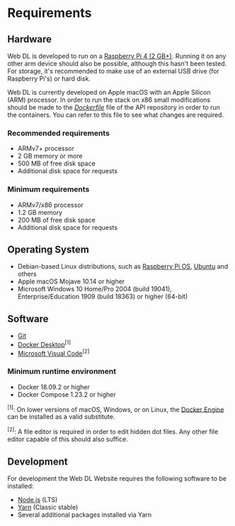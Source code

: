 # Requirements

## Hardware

Web DL is developed to run on a [Raspberry Pi 4 (2 GB+)](https://www.raspberrypi.org/products/raspberry-pi-4-model-b/). Running it on any other arm device should also be possible, although this hasn't been tested. For storage, it's recommended to make use of an external USB drive (for Raspberry Pi's) or hard disk. 

Web DL is currently developed on Apple macOS with an Apple Silicon (ARM) processor. In order to run the stack on x86 small modifications should be made to the [_Dockerfile_](https://github.com/web-dl-tools/api/blob/master/compose/selenium/Dockerfile) file of the API repository in order to run the containers. You can refer to this file to see what changes are required.

### Recommended requirements

* ARMv7+ processor 
* 2 GB memory or more
* 500 MB of free disk space
* Additional disk space for requests

###  Minimum requirements

* ARMv7/x86 processor
* 1.2 GB memory
* 200 MB of free disk space
* Additional disk space for requests

## Operating System

* Debian-based Linux distributions, such as [Raspberry Pi OS](https://www.raspberrypi.org/software/operating-systems/), [Ubuntu](https://ubuntu.com/raspberry-pi) and others
* Apple macOS Mojave 10.14 or higher
* Microsoft Windows 10 Home/Pro 2004 (build 19041), Enterprise/Education 1909 (build 18363) or higher (64-bit)

## Software

* [Git](https://git-scm.com/downloads)
* [Docker Desktop](https://www.docker.com/products/docker-desktop)<sup>[1]</sup>
* [Microsoft Visual Code](https://code.visualstudio.com/)<sup>[2]</sup>

### Minimum runtime environment

* Docker 18.09.2 or higher
* Docker Compose 1.23.2 or higher

<sup>[1]</sup>: On lower versions of macOS, Windows, or on Linux, the
[Docker Engine](https://hub.docker.com/search?offering=community&operating_system=linux&q=&type=edition)
can be installed as a valid substitute.

<sup>[2]</sup>: A file editor is required in order to edit hidden dot files. Any other file editor capable of this should also suffice.

## Development

For development the Web DL Website requires the following software to be installed:

* [Node.js](https://nodejs.org/en) (LTS)
* [Yarn](https://classic.yarnpkg.com/en/docs/install/#mac-stable) (Classic stable)
* Several additional packages installed via Yarn
